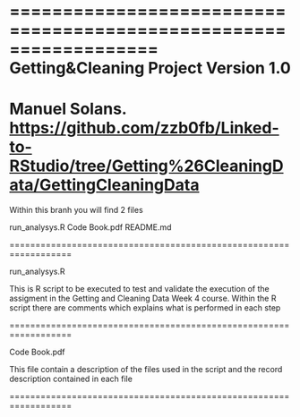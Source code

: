 ==================================================================
Getting&Cleaning Project
Version 1.0
==================================================================
Manuel Solans.
https://github.com/zzb0fb/Linked-to-RStudio/tree/Getting%26CleaningData/GettingCleaningData
==================================================================

Within this branh you will find 2 files

run_analysys.R
Code Book.pdf
README.md

==================================================================

run_analysys.R

This is R script to be executed to test and validate the execution of the assigment in the Getting and Cleaning Data Week 4 course.
Within the R script there are comments which explains what is performed in each step

==================================================================

Code Book.pdf

This file contain a description of the files used in the script and the record description contained in each file

==================================================================
